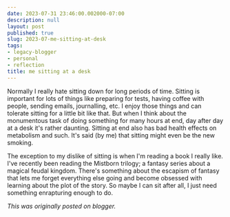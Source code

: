 ```yaml
---
date: 2023-07-31 23:46:00.002000-07:00
description: null
layout: post
published: true
slug: 2023-07-me-sitting-at-desk
tags:
- legacy-blogger
- personal
- reflection
title: me sitting at a desk
---
```




Normally I really hate sitting down for long periods of time. Sitting is important for lots of things like preparing for tests, having coffee with people, sending emails, journalling, etc. I enjoy those things and can tolerate sitting for a little bit like that. But when I think about the monumentous task of doing something for many hours at end, day after day at a desk it's rather daunting. Sitting at end also has bad health effects on metabolism and such. It's said (by me) that sitting might even be the new smoking.

The exception to my dislike of sitting is when I'm reading a book I really like. I've recently been reading the Mistborn trilogy; a fantasy series about a magical feudal kingdom. There's something about the escapism of fantasy that lets me forget everything else going and become obsessed with learning about the plot of the story. So maybe I can sit after all, I just need something enrapturing enough to do.

*This was originally posted on blogger.*
